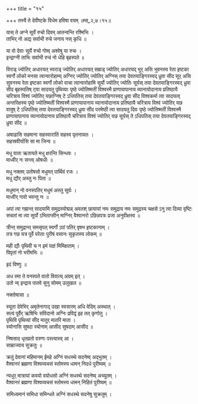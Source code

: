 +++
title = "१५"

+++
तस्यै ते देवीष्टके विधेम हविषा वयम् ॥म्स्_२,७।१५॥  
    
यास् ते अग्ने सूर्ये रुचो दिवम् आतन्वन्ति रश्मिभिः ।  
ताभिर् नो अद्य सर्वाभी रुचे जनाय नस् कृधि ॥  
    
  
या वो देवाः सूर्ये रुचो गोष्व् अश्वेषु या रुचः ।  
इन्द्राग्नी ताभिः सर्वाभी रुचं नो धेहि बृहस्पते ॥  
    
विराड् ज्योतिर् अधारयत् स्वराड् ज्योतिर् अधारयत् सम्राड् ज्योतिर् अधारयद् भूर् असि भुवनस्य रेता इष्टका स्वर्गो लोको मनसा त्वान्वारोहाम्य् अग्निर् ज्योतिर् ज्योतिर् अग्निस् तया देवतयाङ्गिरस्वद् ध्रुवा सीद सूर् असि सुवनस्य रेता इष्टका स्वर्गो लोको वाचा त्वान्वारोहामि सूर्यो ज्योतिर् ज्योतिः सूर्यस् तया देवतयाङ्गिरस्वद् ध्रुवा सीद बृहस्पतिष् ट्वा सादयतु पृथिव्याः पृष्ठे ज्योतिष्मतीं विश्वस्मै प्राणायापानाय व्यानायोदानाय प्रतिष्ठायै चरित्राय विश्वं ज्योतिर् यछाग्निष् टे ऽधिपतिस् तया देवतयाङ्गिरस्वद् ध्रुवा सीद विश्वकर्मा त्वा सादयत्व् अन्तरिक्षस्य पृष्ठे ज्योतिष्मतीं विश्वस्मै प्राणायापानाय व्यानायोदानाय प्रतिष्ठायै चरित्राय विश्वं ज्योतिर् यछ वायुष् टे ऽधिपतिस् तया देवतयाङ्गिरस्वद् ध्रुवा सीद परमेष्ठी त्वा सादयतु दिवः पृष्ठे ज्योतिष्मतीं विश्वस्मै प्राणायापानाय व्यानायोदानाय प्रतिष्ठायै चरित्राय विश्वं ज्योतिर् यछ सूर्यस् ते ऽधिपतिस् तया देवतयाङ्गिरस्वद् ध्रुवा सीद ॥  
    
अषाढासि सहमाना सहस्वारातिं सहस्व पृतनायतः ।  
सहस्रवीर्यासि सा मा जिन्व ॥  
    
मधु वाता ऋतायते मधु क्षरन्ति सिन्धवः ।  
माध्वीर् नः सन्त्व् ओषधीः ॥  
    
मधु नक्तम् उतोषसो मधुमत् पार्थिवं रजः ।  
मधु द्यौर् अस्तु नः पिता ॥  
    
  
मधुमान् नो वनस्पतिर् मधुमं अस्तु सूर्यः ।  
माध्वीर् गावो भवन्तु नः ॥  
    
अपां त्वा गह्मन्त् सादयामि समुद्रस्योद्मन्न् अवतश् छायायां नमः समुद्राय नमः समुद्रस्य चक्षसे ऽनु त्वा दिव्या वृष्टिः सचतां मा त्वा सूर्यो ऽभिताप्सीन् माग्निर् वैश्वानरो ऽछिन्नपत्रः प्रजा अनुवीक्षस्व ॥  
    
त्रीन्त् समुद्रान्त् समसृपत् स्वर्गो ऽपां पतिर् वृषभ इष्टकानाम् ।  
तत्र गछ यत्र पूर्वे परेताः पुरीषं वसानः सुकृतस्य लोकम् ॥  
    
मही द्यौः पृथिवी च न इमं यज्ञं मिमिक्षताम् ।  
पिपृतां नो भरीमभिः ॥  
    
इदं विष्णुः ॥  
    
अध स्मा ते वनस्पते वातो विवात्य् अग्रम् इत् ।  
उतो न्व् इन्द्राय पातवे सुनु सोमम् उलूखल ॥  
    
नक्तोषासा ॥  
    
स्यूता देवेभिर् अमृतेनागाद् उखा स्वसारम् अधि वेदिम् अस्थात् ।  
सत्यं पूर्वैर् ऋषिभिः संविदानो अग्निः प्रविद्वं इह तत् कृणोतु ।  
पृथिवि पृथिव्यां सीद मातुर् मातरि माता ।  
स्योनासि सुषदा स्योनाम् आसीद सुषदाम् आसीद ॥  
    
निषसाद धृतव्रतो वरुणः पस्त्यास्व् आ ।  
साम्राज्याय सुक्रतुः ॥  
    
  
क्रतुं देवानां महिमानम् ईमहे अग्निं सधस्थे सदनेष्व् अद्भुतम् ।  
वैश्वानरं ब्रह्मणा विश्वव्यचसं स्तोमस्य धामन् निदधे पुरीष्यम् ॥  
    
न्यधुर् मात्रायां कवयो वयोधसो अग्निं सधस्थे सदनेष्व् अच्युतम् ।  
वैश्वानरं ब्रह्मणा विश्वव्यचसं स्तोमस्य धामन् निहितं पुरीष्यम् ॥  
    
समिध्यमानं समिधा समिन्धते अग्निं सधस्थे सदनेषु सुक्रतुम् ।  
